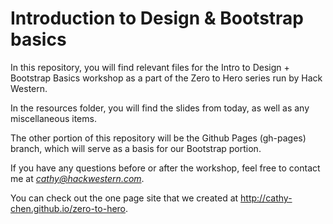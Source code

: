 # Introduction to Design & Bootstrap basics
In this repository, you will find relevant files for the Intro to Design + Bootstrap Basics workshop as a part of the Zero to Hero series run by Hack Western.

In the resources folder, you will find the slides from today, as well as any miscellaneous items.

The other portion of this repository will be the Github Pages (gh-pages) branch, which will serve as a basis for our Bootstrap portion.

If you have any questions before or after the workshop, feel free to contact me at *cathy@hackwestern.com*. 

You can check out the one page site that we created at http://cathy-chen.github.io/zero-to-hero. 